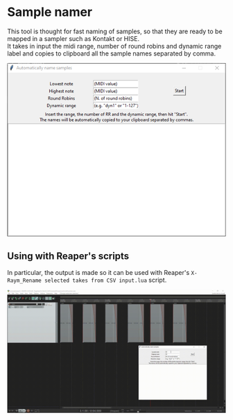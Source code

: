 # Sample namer

This tool is thought for fast naming of samples, so that they are ready to be mapped in a sampler such as Kontakt or HISE.  
It takes in input the midi range, number of round robins and dynamic range label and copies to clipboard all the sample names separated by comma.

![](rsc/sample_namer_window.png)

## Using with Reaper's scripts
In particular, the output is made so it can be used with Reaper's `X-Raym_Rename selected takes from CSV input.lua` script.

![](rsc/snxraym.gif)
